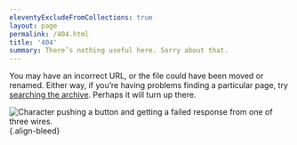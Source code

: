 ```yaml
---
eleventyExcludeFromCollections: true
layout: page
permalink: /404.html
title: '404'
summary: There’s nothing useful here. Sorry about that.
---
```

You may have an incorrect URL, or the file could have been moved or renamed. Either way, if you’re having problems finding a particular page, try [searching the archive](/archive). Perhaps it will turn up there.

![Character pushing a button and getting a failed response from one of three wires.](/assets/vectors/404.svg "Illustration: Waldo Pancake")
{.align-bleed}
